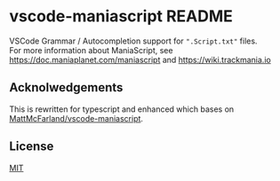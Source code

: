 # vscode-maniascript README

VSCode Grammar / Autocompletion support for `".Script.txt"` files.  
For more information about ManiaScript, see https://doc.maniaplanet.com/maniascript and https://wiki.trackmania.io 

## Acknolwedgements

This is rewritten for typescript and enhanced which bases on [MattMcFarland/vscode-maniascript](https://github.com/MattMcFarland/vscode-maniascript).

## License

[MIT](./LICENSE)
